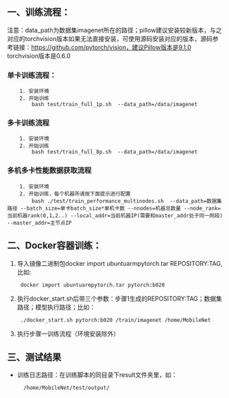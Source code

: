## 一、训练流程：
注意：data_path为数据集imagenet所在的路径；pillow建议安装较新版本，与之对应的torchvision版本如果无法直接安装，可使用源码安装对应的版本，源码参考链接：https://github.com/pytorch/vision，建议Pillow版本是9.1.0 torchvision版本是0.6.0
   
### 单卡训练流程：

```shell
	1. 安装环境
	2. 开始训练
	    bash test/train_full_1p.sh  --data_path=/data/imagenet
```

	
### 多卡训练流程

```shell
	1. 安装环境
	2. 开始训练
	    bash test/train_full_8p.sh  --data_path=/data/imagenet
```

### 多机多卡性能数据获取流程

```shell
	1. 安装环境
	2. 开始训练，每个机器所请按下面提示进行配置
        bash ./test/train_performance_multinodes.sh  --data_path=数据集路径 --batch_size=单卡batch_size*单机卡数 --nnodes=机器总数量 --node_rank=当前机器rank(0,1,2..) --local_addr=当前机器IP(需要和master_addr处于同一网段) --master_addr=主节点IP
```



	
## 二、Docker容器训练：
    
1. 导入镜像二进制包docker import ubuntuarmpytorch.tar REPOSITORY:TAG, 比如:

        docker import ubuntuarmpytorch.tar pytorch:b020

2. 执行docker_start.sh后带三个参数：步骤1生成的REPOSITORY:TAG；数据集路径；模型执行路径；比如：

        ./docker_start.sh pytorch:b020 /train/imagenet /home/MobileNet

3. 执行步骤一训练流程（环境安装除外）
	
## 三、测试结果
    
- 训练日志路径：在训练脚本的同目录下result文件夹里，如：

        /home/MobileNet/test/output/
        
	

